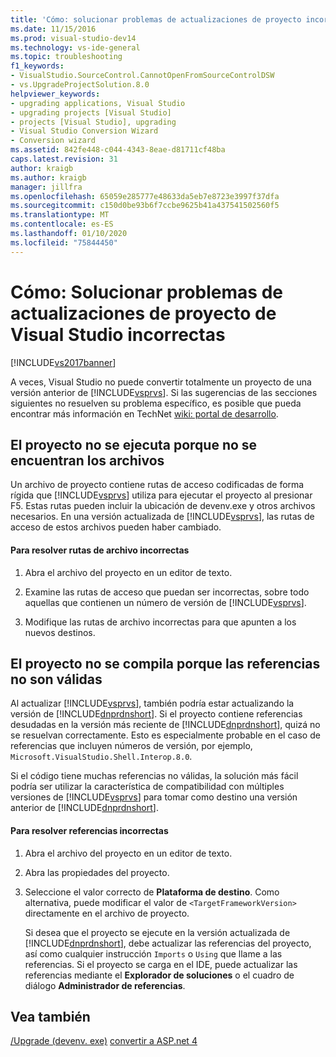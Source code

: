 ```yaml
---
title: 'Cómo: solucionar problemas de actualizaciones de proyecto incorrectas | Microsoft Docs'
ms.date: 11/15/2016
ms.prod: visual-studio-dev14
ms.technology: vs-ide-general
ms.topic: troubleshooting
f1_keywords:
- VisualStudio.SourceControl.CannotOpenFromSourceControlDSW
- vs.UpgradeProjectSolution.8.0
helpviewer_keywords:
- upgrading applications, Visual Studio
- upgrading projects [Visual Studio]
- projects [Visual Studio], upgrading
- Visual Studio Conversion Wizard
- Conversion wizard
ms.assetid: 842fe448-c044-4343-8eae-d81711cf48ba
caps.latest.revision: 31
author: kraigb
ms.author: kraigb
manager: jillfra
ms.openlocfilehash: 65059e285777e48633da5eb7e8723e3997f37dfa
ms.sourcegitcommit: c150d0be93b6f7ccbe9625b41a437541502560f5
ms.translationtype: MT
ms.contentlocale: es-ES
ms.lasthandoff: 01/10/2020
ms.locfileid: "75844450"
---
```

# <a name="how-to-troubleshoot-unsuccessful-visual-studio-project-upgrades"></a>Cómo: Solucionar problemas de actualizaciones de proyecto de Visual Studio incorrectas
[!INCLUDE[vs2017banner](../includes/vs2017banner.md)]

A veces, Visual Studio no puede convertir totalmente un proyecto de una versión anterior de [!INCLUDE[vsprvs](../includes/vsprvs-md.md)]. Si las sugerencias de las secciones siguientes no resuelven su problema específico, es posible que pueda encontrar más información en TechNet [wiki: portal de desarrollo](https://social.technet.microsoft.com/wiki/contents/articles/706.wiki-development-portal.aspx#Visual_Studio).

## <a name="the-project-does-not-run-because-files-are-not-found"></a>El proyecto no se ejecuta porque no se encuentran los archivos
 Un archivo de proyecto contiene rutas de acceso codificadas de forma rígida que [!INCLUDE[vsprvs](../includes/vsprvs-md.md)] utiliza para ejecutar el proyecto al presionar F5. Estas rutas pueden incluir la ubicación de devenv.exe y otros archivos necesarios. En una versión actualizada de [!INCLUDE[vsprvs](../includes/vsprvs-md.md)], las rutas de acceso de estos archivos pueden haber cambiado.

#### <a name="to-resolve-incorrect-file-paths"></a>Para resolver rutas de archivo incorrectas

1. Abra el archivo del proyecto en un editor de texto.

2. Examine las rutas de acceso que puedan ser incorrectas, sobre todo aquellas que contienen un número de versión de [!INCLUDE[vsprvs](../includes/vsprvs-md.md)].

3. Modifique las rutas de archivo incorrectas para que apunten a los nuevos destinos.

## <a name="the-project-does-not-build-because-references-are-not-valid"></a>El proyecto no se compila porque las referencias no son válidas
 Al actualizar [!INCLUDE[vsprvs](../includes/vsprvs-md.md)], también podría estar actualizando la versión de [!INCLUDE[dnprdnshort](../includes/dnprdnshort-md.md)]. Si el proyecto contiene referencias desudadas en la versión más reciente de [!INCLUDE[dnprdnshort](../includes/dnprdnshort-md.md)], quizá no se resuelvan correctamente. Esto es especialmente probable en el caso de referencias que incluyen números de versión, por ejemplo, `Microsoft.VisualStudio.Shell.Interop.8.0`.

 Si el código tiene muchas referencias no válidas, la solución más fácil podría ser utilizar la característica de compatibilidad con múltiples versiones de [!INCLUDE[vsprvs](../includes/vsprvs-md.md)] para tomar como destino una versión anterior de [!INCLUDE[dnprdnshort](../includes/dnprdnshort-md.md)].

#### <a name="to-resolve-incorrect-references"></a>Para resolver referencias incorrectas

1. Abra el archivo del proyecto en un editor de texto.

2. Abra las propiedades del proyecto.

3. Seleccione el valor correcto de **Plataforma de destino**. Como alternativa, puede modificar el valor de `<TargetFrameworkVersion>` directamente en el archivo de proyecto.

   Si desea que el proyecto se ejecute en la versión actualizada de [!INCLUDE[dnprdnshort](../includes/dnprdnshort-md.md)], debe actualizar las referencias del proyecto, así como cualquier instrucción `Imports` o `Using` que llame a las referencias. Si el proyecto se carga en el IDE, puede actualizar las referencias mediante el **Explorador de soluciones** o el cuadro de diálogo **Administrador de referencias**.

## <a name="see-also"></a>Vea también
 [/Upgrade (devenv. exe)](../ide/reference/upgrade-devenv-exe.md) [convertir a ASP.net 4](https://msdn.microsoft.com/library/790147c6-36c1-41b5-a52d-30b9ccd2bd10)
